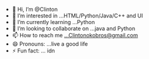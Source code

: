 - 👋 Hi, I’m @Clinton 
- 👀 I’m interested in ...HTML/Python/Java/C++ and UI
- 🌱 I’m currently learning ...Python 
- 💞️ I’m looking to collaborate on ...java and Python 
- 📫 How to reach me ...Clintonokobros@gmail.com 
- 😄 Pronouns: ...live a good life 
- ⚡ Fun fact: ... idn

<!---
Okobros/Okobros is a ✨ special ✨ repository because its `README.md` (this file) appears on your GitHub profile.
You can click the Preview link to take a look at your changes.
--->
